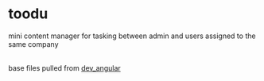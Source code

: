 # toodu
mini content manager for tasking between admin and users assigned to the same company<br><br>

base files pulled from <a href="https://github.com/mrsCandyBar/dev_angular">dev_angular</a>